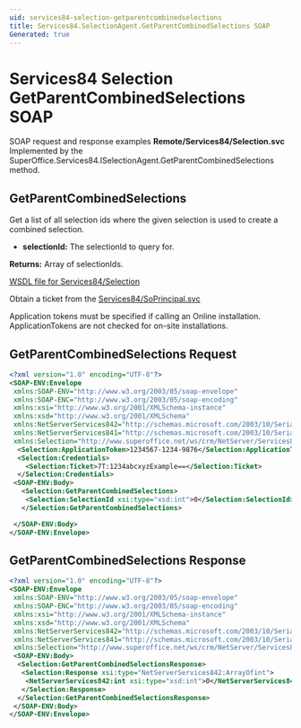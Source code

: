 ```yaml
---
uid: services84-selection-getparentcombinedselections
title: Services84.SelectionAgent.GetParentCombinedSelections SOAP
Generated: true
---
```


# Services84 Selection GetParentCombinedSelections SOAP

SOAP request and response examples **Remote/Services84/Selection.svc**
Implemented by the <see cref="M:SuperOffice.Services84.ISelectionAgent.GetParentCombinedSelections">SuperOffice.Services84.ISelectionAgent.GetParentCombinedSelections</see> method.

## GetParentCombinedSelections

Get a list of all selection ids where the given selection is used to create a combined selection.

* **selectionId:** The selectionId to query for.

**Returns:** Array of selectionIds.


[WSDL file for Services84/Selection](../Services84-Selection.md)

Obtain a ticket from the [Services84/SoPrincipal.svc](../SoPrincipal/index.md)

Application tokens must be specified if calling an Online installation. ApplicationTokens are not checked for on-site installations.

## GetParentCombinedSelections Request

```xml
<?xml version="1.0" encoding="UTF-8"?>
<SOAP-ENV:Envelope
 xmlns:SOAP-ENV="http://www.w3.org/2003/05/soap-envelope"
 xmlns:SOAP-ENC="http://www.w3.org/2003/05/soap-encoding"
 xmlns:xsi="http://www.w3.org/2001/XMLSchema-instance"
 xmlns:xsd="http://www.w3.org/2001/XMLSchema"
 xmlns:NetServerServices842="http://schemas.microsoft.com/2003/10/Serialization/Arrays"
 xmlns:NetServerServices841="http://schemas.microsoft.com/2003/10/Serialization/"
 xmlns:Selection="http://www.superoffice.net/ws/crm/NetServer/Services84">
  <Selection:ApplicationToken>1234567-1234-9876</Selection:ApplicationToken>
  <Selection:Credentials>
    <Selection:Ticket>7T:1234abcxyzExample==</Selection:Ticket>
  </Selection:Credentials>
 <SOAP-ENV:Body>
   <Selection:GetParentCombinedSelections>
    <Selection:SelectionId xsi:type="xsd:int">0</Selection:SelectionId>
   </Selection:GetParentCombinedSelections>

 </SOAP-ENV:Body>
</SOAP-ENV:Envelope>

```


## GetParentCombinedSelections Response

```xml
<?xml version="1.0" encoding="UTF-8"?>
<SOAP-ENV:Envelope
 xmlns:SOAP-ENV="http://www.w3.org/2003/05/soap-envelope"
 xmlns:SOAP-ENC="http://www.w3.org/2003/05/soap-encoding"
 xmlns:xsi="http://www.w3.org/2001/XMLSchema-instance"
 xmlns:xsd="http://www.w3.org/2001/XMLSchema"
 xmlns:NetServerServices842="http://schemas.microsoft.com/2003/10/Serialization/Arrays"
 xmlns:NetServerServices841="http://schemas.microsoft.com/2003/10/Serialization/"
 xmlns:Selection="http://www.superoffice.net/ws/crm/NetServer/Services84">
 <SOAP-ENV:Body>
  <Selection:GetParentCombinedSelectionsResponse>
   <Selection:Response xsi:type="NetServerServices842:ArrayOfint">
    <NetServerServices842:int xsi:type="xsd:int">0</NetServerServices842:int>
   </Selection:Response>
  </Selection:GetParentCombinedSelectionsResponse>
 </SOAP-ENV:Body>
</SOAP-ENV:Envelope>

```

